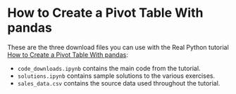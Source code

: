 # How to Create a Pivot Table With pandas

These are the three download files you can use with the Real Python tutorial [How to Create a Pivot Table With pandas](https://realpython.com/how-to-pandas-pivot-table/):

- `code_downloads.ipynb` contains the main code from the tutorial.
- `solutions.ipynb` contains sample solutions to the various exercises.
- `sales_data.csv` contains the source data used throughout the tutorial.
